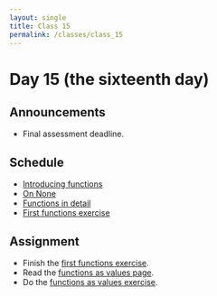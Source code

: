 ```yaml
---
layout: single
title: Class 15
permalink: /classes/class_15
---
```


# Day 15 (the sixteenth day)

## Announcements

* Final assessment deadline.

## Schedule

* [Introducing functions](../chapters/07/introducing_functions)
* [On None](../chapters/07/none)
* [Functions in detail](../chapters/07/functions)
* [First functions exercise](../exercises/first_functions.zip)

## Assignment

* Finish the [first functions exercise](../exercises/first_functions.zip).
* Read the [functions as values page](../chapters/07/functions_as_values).
* Do the [functions as values exercise](../exercises/function_vals.zip).
